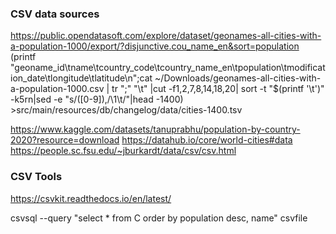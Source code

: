 ### CSV data sources
https://public.opendatasoft.com/explore/dataset/geonames-all-cities-with-a-population-1000/export/?disjunctive.cou_name_en&sort=population
(printf "geoname_id\tname\tcountry_code\tcountry_name_en\tpopulation\tmodification_date\tlongitude\tlatitude\n";cat ~/Downloads/geonames-all-cities-with-a-population-1000.csv | tr ";" "\t" |cut -f1,2,7,8,14,18,20| sort -t "$(printf '\t')" -k5rn|sed -e "s/\([0-9]\),/\1\t/"|head -1400) >src/main/resources/db/changelog/data/cities-1400.tsv

https://www.kaggle.com/datasets/tanuprabhu/population-by-country-2020?resource=download
https://datahub.io/core/world-cities#data
https://people.sc.fsu.edu/~jburkardt/data/csv/csv.html

### CSV Tools
https://csvkit.readthedocs.io/en/latest/

csvsql --query "select * from C order by population desc, name" csvfile